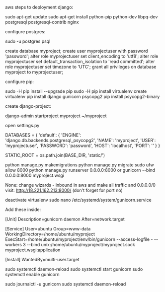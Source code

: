 aws steps to deployment django:


  sudo apt-get update
  sudo apt-get install python-pip python-dev libpq-dev postgresql postgresql-contrib nginx

configure postgres:

  sudo -u postgres psql

  create database myproject;
  create user myprojectuser with password 'password';
  alter role myprojectuser set client_encoding to 'utf8';
  alter role myprojectuser set default_transaction_isolation to 'read committed';
  alter role myprojectuser set timezone to 'UTC';
  grant all privileges on database myproject to myprojectuser;


configure pip:

  sudo -H pip install --upgrade pip
  sudo -H pip install virtualenv
  create virtualenv
  pip install django gunicorn psycopg2
  pip install psycopg2-binary

create django-project:

  django-admin startproject myproject ~/myproject

open settings.py

DATABASES = {
  'default': {
      'ENGINE': 'django.db.backends.postgresql_psycopg2',
      'NAME': 'myproject',
      'USER': 'myprojectuser',
      'PASSWORD': 'password',
      'HOST': 'localhost',
      'PORT': ''
  }
}


  STATIC_ROOT = os.path.join(BASE_DIR, 'static/')


  python manage.py makemigrations
  python manage.py migrate
  sudo ufw allow 8000
  python manage.py runserver 0.0.0.0:8000
  or
  gunicorn --bind 0.0.0.0:8000 myproject.wsgi

  None: change wizards - inbound in aws
  and make all traffic and 0.0.0.0/0
  visit: http://18.221.162.213:8000/ (don't forget for port no)


  deactivate virtualenv
  sudo nano /etc/systemd/system/gunicorn.service

Add these inside:

[Unit]
Description=gunicorn daemon
After=network.target

[Service]
User=ubuntu
Group=www-data
WorkingDirectory=/home/ubuntu/myproject
ExecStart=/home/ubuntu/myproject/env/bin/gunicorn --access-logfile - --workers 3 --bind unix:/home/ubuntu/myproject/myproject.sock myproject.wsgi:application

[Install]
WantedBy=multi-user.target

  sudo systemctl daemon-reload
  sudo systemctl start gunicorn
  sudo systemctl enable gunicorn

  sudo journalctl -u gunicorn
  sudo systemctl daemon-reload

